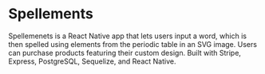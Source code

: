 # Spellements
Spellemenets is a React Native app that lets users input a word, which is then spelled using elements from the periodic table in an SVG image. Users can purchase products featuring their custom design. Built with Stripe, Express, PostgreSQL, Sequelize, and React Native.
